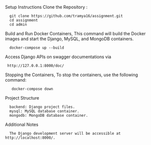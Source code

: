 Setup Instructions
Clone the Repository :

      git clone https://github.com/tramya16/assignment.git
      cd assignment
      cd admin

Build and Run Docker Containers, This command will build the Docker images and start the Django, MySQL, and MongoDB containers.

      docker-compose up --build
      

Access Django APIs on swagger documentations via
   
     http://127.0.0.1:8000/doc/

Stopping the Containers, To stop the containers, use the following command:
   
       docker-compose down

Project Structure

      backend: Django project files.
      mysql: MySQL database container.
      mongodb: MongoDB database container.

Additional Notes

      The Django development server will be accessible at http://localhost:8000/.
